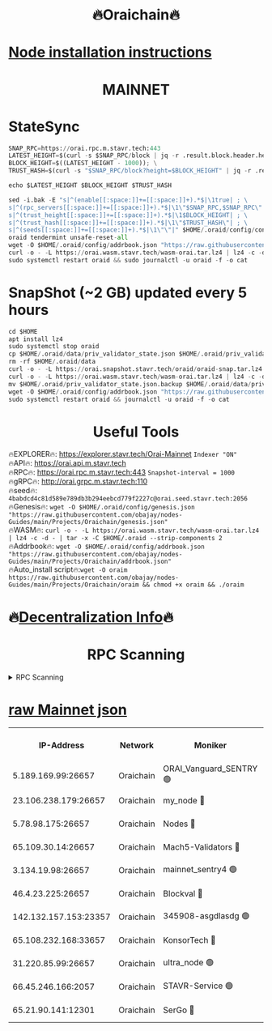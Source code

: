 <h1 align="center"> 🔥Oraichain🔥</h1>

[Node installation instructions](https://github.com/obajay/nodes-Guides/tree/main/Projects/Oraichain)
=
<h1 align="center"> MAINNET</h1>

# StateSync
```python
SNAP_RPC=https://orai.rpc.m.stavr.tech:443
LATEST_HEIGHT=$(curl -s $SNAP_RPC/block | jq -r .result.block.header.height); \
BLOCK_HEIGHT=$((LATEST_HEIGHT - 1000)); \
TRUST_HASH=$(curl -s "$SNAP_RPC/block?height=$BLOCK_HEIGHT" | jq -r .result.block_id.hash)

echo $LATEST_HEIGHT $BLOCK_HEIGHT $TRUST_HASH

sed -i.bak -E "s|^(enable[[:space:]]+=[[:space:]]+).*$|\1true| ; \
s|^(rpc_servers[[:space:]]+=[[:space:]]+).*$|\1\"$SNAP_RPC,$SNAP_RPC\"| ; \
s|^(trust_height[[:space:]]+=[[:space:]]+).*$|\1$BLOCK_HEIGHT| ; \
s|^(trust_hash[[:space:]]+=[[:space:]]+).*$|\1\"$TRUST_HASH\"| ; \
s|^(seeds[[:space:]]+=[[:space:]]+).*$|\1\"\"|" $HOME/.oraid/config/config.toml
oraid tendermint unsafe-reset-all
wget -O $HOME/.oraid/config/addrbook.json "https://raw.githubusercontent.com/obajay/nodes-Guides/main/Projects/Oraichain/addrbook.json"
curl -o - -L https://orai.wasm.stavr.tech/wasm-orai.tar.lz4 | lz4 -c -d - | tar -x -C $HOME/.oraid --strip-components 2
sudo systemctl restart oraid && sudo journalctl -u oraid -f -o cat
```
# SnapShot (~2 GB) updated every 5 hours
```python
cd $HOME
apt install lz4
sudo systemctl stop oraid
cp $HOME/.oraid/data/priv_validator_state.json $HOME/.oraid/priv_validator_state.json.backup
rm -rf $HOME/.oraid/data
curl -o - -L https://orai.snapshot.stavr.tech/oraid/oraid-snap.tar.lz4 | lz4 -c -d - | tar -x -C $HOME/.oraid --strip-components 2
curl -o - -L https://orai.wasm.stavr.tech/wasm-orai.tar.lz4 | lz4 -c -d - | tar -x -C $HOME/.oraid --strip-components 2
mv $HOME/.oraid/priv_validator_state.json.backup $HOME/.oraid/data/priv_validator_state.json
wget -O $HOME/.oraid/config/addrbook.json "https://raw.githubusercontent.com/obajay/nodes-Guides/main/Projects/Oraichain/addrbook.json"
sudo systemctl restart oraid && journalctl -u oraid -f -o cat
```

 <h1 align="center"> Useful Tools</h1>

🔥EXPLORER🔥:     https://explorer.stavr.tech/Orai-Mainnet        `Indexer "ON"` \
🔥API🔥:          https://orai.api.m.stavr.tech \
🔥RPC🔥:          https://orai.rpc.m.stavr.tech:443              `Snapshot-interval = 1000` \
🔥gRPC🔥:         http://orai.grpc.m.stavr.tech:110 \
🔥seed🔥:      `4babdcd4c81d589e789db3b294eebcd779f2227c@orai.seed.stavr.tech:2056` \
🔥Genesis🔥:   `wget -O $HOME/.oraid/config/genesis.json "https://raw.githubusercontent.com/obajay/nodes-Guides/main/Projects/Oraichain/genesis.json"` \
🔥WASM🔥:      `curl -o - -L https://orai.wasm.stavr.tech/wasm-orai.tar.lz4 | lz4 -c -d - | tar -x -C $HOME/.oraid --strip-components 2` \
🔥Addrbook🔥:  `wget -O $HOME/.oraid/config/addrbook.json "https://raw.githubusercontent.com/obajay/nodes-Guides/main/Projects/Oraichain/addrbook.json"` \
🔥Auto_install script🔥:`wget -O oraim https://raw.githubusercontent.com/obajay/nodes-Guides/main/Projects/Oraichain/oraim && chmod +x oraim && ./oraim`

🔥[Decentralization Info](https://github.com/obajay/StateSync-snapshots/tree/main/Projects/Oraichain/Decentralization)🔥
=
<h1 align="center"> RPC Scanning</h1>

<details>
<summary>RPC Scanning</summary>

<h2 align="center"> We scan nodes in real time every 4 hours. And we provide the final result of RPC endpoints.
We cannot influence the operation of these nodes in any way. </h2>


```python
If Voting Power is higher than 0 --> then the Node is a validator of the network and may be subject to attack and be a potential threat to the chain.
```
```python
We marked such validators with a red symbol
```

</details>

[raw Mainnet json](https://rpc-check.oraim.stavr.tech/oraim/rpc-oraim-result.json)
=


<table><tr><th>IP-Address</th><th>Network</th><th>Moniker</th><th>Latest Block Height</th><th>Earliest Block Height</th><th>Catching Up</th><th>Tx Index</th><th>Voting Power</th><th>Scan Time</th></tr><tr><td>5.189.169.99:26657</td><td>Oraichain</td><td>ORAI_Vanguard_SENTRY 🟢</td><td>15641986</td><td>0</td><td>False</td><td>on</td><td>0</td><td>2024-02-06T05:44:47.563551601UTC</td></tr><tr><td>23.106.238.179:26657</td><td>Oraichain</td><td>my_node 🔴</td><td>15641988</td><td>0</td><td>False</td><td>on</td><td>218587</td><td>2024-02-06T05:45:02.506421607UTC</td></tr><tr><td>5.78.98.175:26657</td><td>Oraichain</td><td>Nodes 🔴</td><td>15641990</td><td>0</td><td>False</td><td>off</td><td>164836</td><td>2024-02-06T05:45:12.705711474UTC</td></tr><tr><td>65.109.30.14:26657</td><td>Oraichain</td><td>Mach5-Validators 🔴</td><td>15641994</td><td>0</td><td>False</td><td>off</td><td>212</td><td>2024-02-06T05:45:36.783446810UTC</td></tr><tr><td>3.134.19.98:26657</td><td>Oraichain</td><td>mainnet_sentry4 🟢</td><td>15641989</td><td>1</td><td>False</td><td>on</td><td>0</td><td>2024-02-06T05:45:07.729293246UTC</td></tr><tr><td>46.4.23.225:26657</td><td>Oraichain</td><td>Blockval 🔴</td><td>15641995</td><td>10774049</td><td>False</td><td>off</td><td>279006</td><td>2024-02-06T05:45:41.566115950UTC</td></tr><tr><td>142.132.157.153:23357</td><td>Oraichain</td><td>345908-asgdlasdg 🟢</td><td>15641989</td><td>11956426</td><td>False</td><td>on</td><td>0</td><td>2024-02-06T05:45:07.035179624UTC</td></tr><tr><td>65.108.232.168:33657</td><td>Oraichain</td><td>KonsorTech 🔴</td><td>15641985</td><td>14344801</td><td>False</td><td>off</td><td>50315</td><td>2024-02-06T05:44:43.070349147UTC</td></tr><tr><td>31.220.85.99:26657</td><td>Oraichain</td><td>ultra_node 🟢</td><td>15641995</td><td>15360001</td><td>False</td><td>off</td><td>0</td><td>2024-02-06T05:45:39.203234461UTC</td></tr><tr><td>66.45.246.166:2057</td><td>Oraichain</td><td>STAVR-Service 🟢</td><td>15641993</td><td>15529201</td><td>False</td><td>on</td><td>0</td><td>2024-02-06T05:45:32.163342285UTC</td></tr><tr><td>65.21.90.141:12301</td><td>Oraichain</td><td>SerGo 🔴</td><td>15641992</td><td>15541992</td><td>False</td><td>off</td><td>1</td><td>2024-02-06T05:45:27.409134691UTC</td></tr></table>
